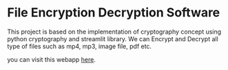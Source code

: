 # File Encryption Decryption Software


This project is based on the implementation of cryptography concept using python cryptography and streamlit library.
We can Encrypt and Decrypt all type of files such as mp4, mp3, image file, pdf etc.



you can visit this webapp [here](https://santhoshnov-fileencryptiondecryptionsoftware-app-r5midp.streamlit.app/).

